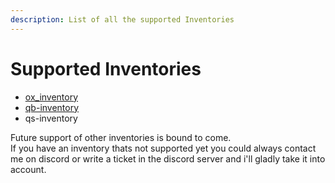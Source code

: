 ```yaml
---
description: List of all the supported Inventories
---
```


# Supported Inventories

* [ox\_inventory](https://github.com/overextended/ox_inventory/releases/tag/v2.44.1)
* [qb-inventory](https://github.com/qbcore-framework/qb-inventory)
* qs-inventory

Future support of other inventories is bound to come. \
If you have an inventory thats not supported yet you could always contact me on discord or write a ticket in the discord server and i'll gladly take it into account.

